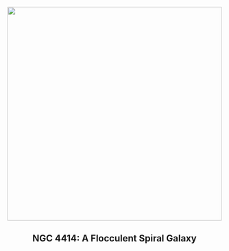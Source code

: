 
<p align="center"><img src="https://apod.nasa.gov/apod/image/2504/Ngc4414B_Hubble_960.jpg" width="500" height="500"></p>
<h2 align="center"> NGC 4414: A Flocculent Spiral Galaxy </h2>
